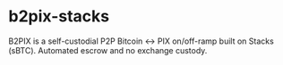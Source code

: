 # b2pix-stacks
B2PIX is a self-custodial P2P Bitcoin ↔ PIX on/off-ramp built on Stacks (sBTC). Automated escrow and no exchange custody.
